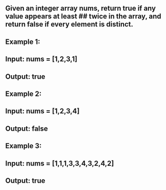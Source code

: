 ## Given an integer array nums, return true if any value appears at least ## twice in the array, and return false if every element is distinct.

 

## Example 1:

## Input: nums = [1,2,3,1]
## Output: true
## Example 2:

## Input: nums = [1,2,3,4]
## Output: false
## Example 3:

## Input: nums = [1,1,1,3,3,4,3,2,4,2]
## Output: true